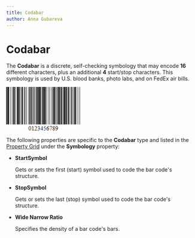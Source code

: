 ```yaml
---
title: Codabar
author: Anna Gubareva
---
```

# Codabar

The **Codabar** is a discrete, self-checking symbology that may encode **16** different characters, plus an additional **4** start/stop characters. This symbology is used by U.S. blood banks, photo labs, and on FedEx air bills.

![](../../../../../images/eurd-win-bar-code-codabar.png)

The following properties are specific to the **Codabar** type and listed in the [Property Grid](../../report-designer-tools/ui-panels/property-grid-tabbed-view.md) under the **Symbology** property:

* **StartSymbol**

    Gets or sets the first (start) symbol used to code the bar code's structure.

* **StopSymbol**

    Gets or sets the last (stop) symbol used to code the bar code's structure.

* **Wide Narrow Ratio**

    Specifies the density of a bar code's bars.
